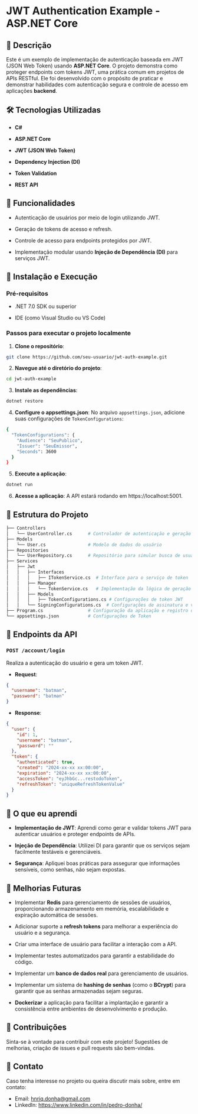 
# JWT Authentication Example - ASP.NET Core

  

## 📜 Descrição

  

Este é um exemplo de implementação de autenticação baseada em JWT (JSON Web Token) usando **ASP.NET Core**. O projeto demonstra como proteger endpoints com tokens JWT, uma prática comum em projetos de APIs RESTful. Ele foi desenvolvido com o propósito de praticar e demonstrar habilidades com autenticação segura e controle de acesso em aplicações **backend**.

  

## 🛠️ Tecnologias Utilizadas

  

-  **C#**

-  **ASP.NET Core**

-  **JWT (JSON Web Token)**

-  **Dependency Injection (DI)**

-  **Token Validation**

-  **REST API**

  

## 🚀 Funcionalidades

  

- Autenticação de usuários por meio de login utilizando JWT.

- Geração de tokens de acesso e refresh.

- Controle de acesso para endpoints protegidos por JWT.

- Implementação modular usando **Injeção de Dependência (DI)** para serviços JWT.

## 🔑 Instalação e Execução

  

### Pré-requisitos

  

- .NET 7.0 SDK ou superior

- IDE (como Visual Studio ou VS Code)

  

### Passos para executar o projeto localmente

  

1.  **Clone o repositório**:

```bash
git clone https://github.com/seu-usuario/jwt-auth-example.git
```

2. **Navegue até o diretório do projeto**:
```bash
cd jwt-auth-example
```
3. **Instale as dependências**:
```bash
dotnet restore
```
4. **Configure o appsettings.json**: No arquivo `appsettings.json`, adicione suas configurações de `TokenConfigurations`:
```bash
{
  "TokenConfigurations": {
    "Audience": "SeuPublico",
    "Issuer": "SeuEmissor",
    "Seconds": 3600
  }
}
```
5. **Execute a aplicação**:
```bash
dotnet run
```
6. **Acesse a aplicação**: A API estará rodando em https://localhost:5001.

## 📂 Estrutura do Projeto

```bash
├── Controllers
│   └── UserController.cs      # Controlador de autenticação e geração de token JWT
├── Models
│   └── User.cs                # Modelo de dados do usuário
├── Repositories
│   └── UserRepository.cs      # Repositório para simular busca de usuários (pode ser modificado para usar banco de dados real)
├── Services
│   ├── Jwt
│   │   ├── Interfaces
│   │   │   ├── ITokenService.cs  # Interface para o serviço de token
│   │   ├── Manager
│   │   │   └── TokenService.cs   # Implementação da lógica de geração de tokens JWT
│   │   ├── Models
│   │   │   ├── TokenConfigurations.cs # Configurações de token JWT
│   │   └── SigningConfigurations.cs  # Configurações de assinatura e validação de tokens
├── Program.cs                 # Configuração da aplicação e registro de serviços
└── appsettings.json           # Configurações de Token
```

## 🔐 Endpoints da API
### `POST /account/login`

Realiza a autenticação do usuário e gera um token JWT.

- **Request**: 
```json 
{ 
  "username": "batman", 
  "password": "batman"
}
 ```
 - **Response**: 
```json 
{
  "user": {
    "id": 1,
    "username": "batman",
    "password": ""
  },
  "token": {
    "authenticated": true,
    "created": "2024-xx-xx xx:00:00",
    "expiration": "2024-xx-xx xx:00:00",
    "accessToken": "eyJhbGc...restodoToken",
    "refreshToken": "uniqueRefreshTokenValue"
  }
}
 ```

## 🌟 O que eu aprendi

-   **Implementação de JWT**: Aprendi como gerar e validar tokens JWT para autenticar usuários e proteger endpoints de APIs.

-   **Injeção de Dependência**: Utilizei DI para garantir que os serviços sejam facilmente testáveis e gerenciáveis.

-   **Segurança**: Apliquei boas práticas para assegurar que informações sensíveis, como senhas, não sejam expostas.


## 🚀 Melhorias Futuras

- Implementar **Redis** para gerenciamento de sessões de usuários, proporcionando armazenamento em memória, escalabilidade e expiração automática de sessões.

- Adicionar suporte a **refresh tokens** para melhorar a experiência do usuário e a segurança.

- Criar uma interface de usuário para facilitar a interação com a API.

- Implementar testes automatizados para garantir a estabilidade do código.

-  Implementar um **banco de dados real** para gerenciamento de usuários.

-  Implementar um sistema de **hashing de senhas** (como o **BCrypt**) para garantir que as senhas armazenadas sejam seguras.

- **Dockerizar** a aplicação para facilitar a implantação e garantir a consistência entre ambientes de desenvolvimento e produção.

## 🤝 Contribuições

Sinta-se à vontade para contribuir com este projeto! Sugestões de melhorias, criação de issues e pull requests são bem-vindas.

## 📧 Contato

Caso tenha interesse no projeto ou queira discutir mais sobre, entre em contato:

-   Email: hnriq.donha@gmail.com
-   LinkedIn: https://www.linkedin.com/in/pedro-donha/
